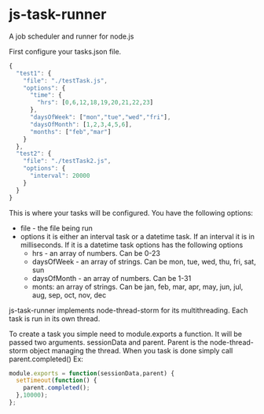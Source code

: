 # js-task-runner
A job scheduler and runner for node.js

First configure your tasks.json file.
```javascript
{
  "test1": {
    "file": "./testTask.js",
    "options": {
      "time": {
        "hrs": [0,6,12,18,19,20,21,22,23]
      },
      "daysOfWeek": ["mon","tue","wed","fri"],
      "daysOfMonth": [1,2,3,4,5,6],
      "months": ["feb","mar"]
    }
  },
  "test2": {
    "file": "./testTask2.js",
    "options": {
      "interval": 20000
    }
  }
}

```
This is where your tasks will be configured. You have the following options:

* file - the file being run
* options it is either an interval task or a datetime task. If an interval it is in milliseconds. If it is a datetime task options has the following options
  * hrs - an array of numbers. Can be 0-23
  * daysOfWeek - an array of strings. Can be mon, tue, wed, thu, fri, sat, sun
  * daysOfMonth - an array of numbers. Can be 1-31
  * monts: an array of strings. Can be jan, feb, mar, apr, may, jun, jul, aug, sep, oct, nov, dec

js-task-runner implements node-thread-storm for its multithreading. Each task is run in its own thread.

To create a task you simple need to module.exports a function. It will be passed two arguments. sessionData and parent. Parent is the node-thread-storm object managing the thread. When you task is done simply call parent.completed()  Ex:
```javascript
module.exports = function(sessionData,parent) {
  setTimeout(function() {
    parent.completed();
  },10000);
};
```


